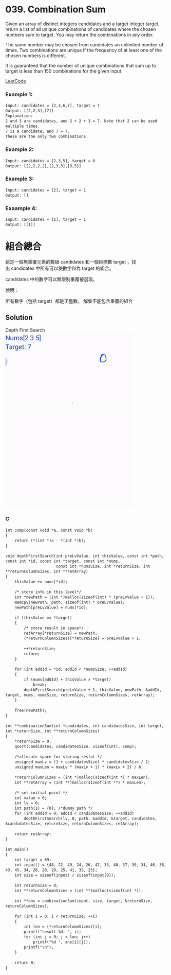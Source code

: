 # 039. Combination Sum

Given an array of distinct integers candidates and a target integer target, return a list of all unique combinations of candidates where the chosen numbers sum to target. You may return the combinations in any order.

The same number may be chosen from candidates an unlimited number of times. Two combinations are unique if the frequency of at least one of the chosen numbers is different.

It is guaranteed that the number of unique combinations that sum up to target is less than 150 combinations for the given input

[LeetCode](https://leetcode.com/problems/combination-sum)  

### Example 1:
```
Input: candidates = [2,3,6,7], target = 7
Output: [[2,2,3],[7]]
Explanation:
2 and 3 are candidates, and 2 + 2 + 3 = 7. Note that 2 can be used multiple times.
7 is a candidate, and 7 = 7.
These are the only two combinations.

```

### Example 2:
```
Input: candidates = [2,3,5], target = 8
Output: [[2,2,2,2],[2,3,3],[3,5]]
```

### Example 3:
```
Input: candidates = [2], target = 1
Output: []
```

### Exaample 4:
```
Input: candidates = [1], target = 1
Output: [[1]]
```

#  組合總合
給定一個無重覆元素的數組 candidates 和一個目標數 target ，找出 candidates 中所有可以使數字和為 target 的組合。

candidates 中的數字可以無限制重覆被選取。

說明：

所有數字（包括 target）都是正整數。
解集不能包含重覆的組合


## Solution
Depth First Search
<img src="img/039.gif" width = "400"/>

### C

```
int comp(const void *a, const void *b)
{
    return (*(int *)a - *(int *)b);
}

void depthFirstSearch(int preLvValue, int thisValue, const int *path, const int *id, const int *target, const int *nums,
                      const int *numsSize, int *returnSize, int **returnColumnSizes, int **retArray)
{
    thisValue += nums[*id];

    /* store info in this level*/
    int *newPath = (int *)malloc(sizeof(int) * (preLvValue + 1));
    memcpy(newPath, path, sizeof(int) * preLvValue);
    newPath[preLvValue] = nums[*id];

    if (thisValue == *target)
    {
        /* store result in space*/
        retArray[*returnSize] = newPath;
        (*returnColumnSizes)[*returnSize] = preLvValue + 1;

        ++*returnSize;
        return;
    }

    for (int addId = *id; addId < *numsSize; ++addId)
    {
        if (nums[addId] + thisValue > *target)
            break;
        depthFirstSearch(preLvValue + 1, thisValue, newPath, &addId, target, nums, numsSize, returnSize, returnColumnSizes, retArray);
    }

    free(newPath);
}

int **combinationSum(int *candidates, int candidatesSize, int target, int *returnSize, int **returnColumnSizes)
{
    *returnSize = 0;
    qsort(candidates, candidatesSize, sizeof(int), comp);

    /*allocate space for storing reslut */
    unsigned maxLv = (1 + candidatesSize) * candidatesSize / 2;
    unsigned maxLen = maxLv * (maxLv + 1) * (maxLv + 2) / 6;

    *returnColumnSizes = (int *)malloc(sizeof(int *) * maxLen);
    int **retArray = (int **)malloc(sizeof(int **) * maxLen);

    /* set initial point */
    int value = 0;
    int lv = 0;
    int path[1] = {0}; /*dummy path */
    for (int addId = 0; addId < candidatesSize; ++addId)
        depthFirstSearch(lv, 0, path, &addId, &target, candidates, &candidatesSize, returnSize, returnColumnSizes, retArray);

    return retArray;
}

int main()
{
    int target = 69;
    int input[] = {48, 22, 49, 24, 26, 47, 33, 40, 37, 39, 31, 46, 36, 43, 45, 34, 28, 20, 29, 25, 41, 32, 23};
    int size = sizeof(input) / sizeof(input[0]);

    int returnSize = 0;
    int **returnColumnSizes = (int **)malloc(sizeof(int *));

    int **ans = combinationSum(input, size, target, &returnSize, returnColumnSizes);

    for (int i = 0; i < returnSize; ++i)
    {
        int len = (*returnColumnSizes)[i];
        printf("result %d: ", i);
        for (int j = 0; j < len; j++)
            printf("%d ", ans[i][j]);
        printf("\n");
    }

    return 0;
}
```
